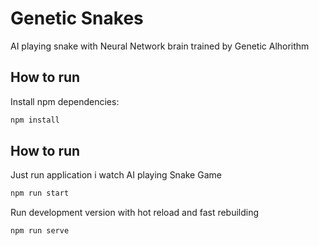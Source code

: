 # Genetic Snakes

AI playing snake with Neural Network brain trained by Genetic Alhorithm

## How to run

Install npm dependencies:

```sh
npm install
```

## How to run

Just run application i watch AI playing Snake Game

```sh
npm run start
```

Run development version with hot reload and fast rebuilding

```sh
npm run serve
```
